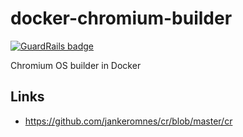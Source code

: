 docker-chromium-builder
=======================

[![GuardRails badge](https://badges.production.guardrails.io/moul/docker-chromium-builder.svg)](https://www.guardrails.io)

Chromium OS builder in Docker

Links
-----

- https://github.com/jankeromnes/cr/blob/master/cr
